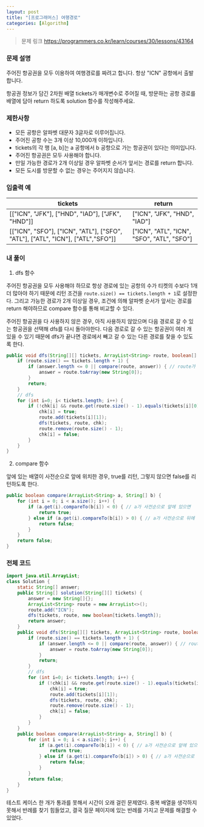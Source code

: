```yaml
---
layout: post
title: "[프로그래머스] 여행경로"
categories: [Algorithm]
---
```


> 문제 링크
> <https://programmers.co.kr/learn/courses/30/lessons/43164>

### 문제 설명

주어진 항공권을 모두 이용하여 여행경로를 짜려고 합니다. 항상 "ICN" 공항에서 출발합니다.

항공권 정보가 담긴 2차원 배열 tickets가 매개변수로 주어질 때, 방문하는 공항 경로를 배열에 담아 return 하도록 solution 함수를 작성해주세요.

### 제한사항

- 모든 공항은 알파벳 대문자 3글자로 이루어집니다.
- 주어진 공항 수는 3개 이상 10,000개 이하입니다.
- tickets의 각 행 [a, b]는 a 공항에서 b 공항으로 가는 항공권이 있다는 의미입니다.
- 주어진 항공권은 모두 사용해야 합니다.
- 만일 가능한 경로가 2개 이상일 경우 알파벳 순서가 앞서는 경로를 return 합니다.
- 모든 도시를 방문할 수 없는 경우는 주어지지 않습니다.

### 입출력 예

|tickets|return|
|-|-|
|[["ICN", "JFK"], ["HND", "IAD"], ["JFK", "HND"]]|["ICN", "JFK", "HND", "IAD"]|
|[["ICN", "SFO"], ["ICN", "ATL"], ["SFO", "ATL"], ["ATL", "ICN"], ["ATL","SFO"]]|["ICN", "ATL", "ICN", "SFO", "ATL", "SFO"]|

### 내 풀이

1) dfs 함수

주어진 항공권을 모두 사용해야 하므로 항상 경로에 있는 공항의 수가 티켓의 수보다 1개 더 많아야 하기 때문에 리턴 조건을 `route.size() == tickets.length + 1`로 설정한다. 그리고 가능한 경로가 2개 이상일 경우, 조건에 의해 알파벳 순서가 앞서는 경로를 return 해야하므로 compare 함수를 통해 비교할 수 있다.

주어진 항공권을 다 사용하지 않은 경우, 아직 사용하지 않았으며 다음 경로로 갈 수 있는 항공권을 선택해 dfs를 다시 돌아야한다. 다음 경로로 갈 수 있는 항공권이 여러 개 있을 수 있기 때문에 dfs가 끝나면 경로에서 빼고 갈 수 있는 다른 경로를 찾을 수 있도록 한다.

```java
public void dfs(String[][] tickets, ArrayList<String> route, boolean[] chk) {
    if (route.size() == tickets.length + 1) {
        if (answer.length <= 0 || compare(route, answer)) { // route가 answer보다 사전순으로 앞에 있으면
            answer = route.toArray(new String[0]);
        }
        return;
    }
    // dfs
    for (int i=0; i< tickets.length; i++) {
        if (!chk[i] && route.get(route.size() - 1).equals(tickets[i][0])) {
            chk[i] = true;
            route.add(tickets[i][1]);
            dfs(tickets, route, chk);
            route.remove(route.size() - 1);
            chk[i] = false;
        }
    }
}
```

2) compare 함수

앞에 있는 배열이 사전순으로 앞에 위치한 경우, true를 리턴, 그렇지 않으면 false를 리턴하도록 한다.

```java
public boolean compare(ArrayList<String> a, String[] b) {
    for (int i = 0; i < a.size(); i++) {
        if (a.get(i).compareTo(b[i]) < 0) { // a가 사전순으로 앞에 있으면
            return true;
        } else if (a.get(i).compareTo(b[i]) > 0) { // a가 사전순으로 뒤에 있으면
            return false;
        }
    }
    return false;
}
```

### 전체 코드
```java
import java.util.ArrayList;
class Solution {
    static String[] answer;
    public String[] solution(String[][] tickets) {
        answer = new String[]{};
        ArrayList<String> route = new ArrayList<>();
        route.add("ICN");
        dfs(tickets, route, new boolean[tickets.length]);
        return answer;
    }
    public void dfs(String[][] tickets, ArrayList<String> route, boolean[] chk) {
        if (route.size() == tickets.length + 1) {
            if (answer.length <= 0 || compare(route, answer)) { // route가 answer보다 사전순으로 앞에 있으면
                answer = route.toArray(new String[0]);
            }
            return;
        }
        // dfs
        for (int i=0; i< tickets.length; i++) {
            if (!chk[i] && route.get(route.size() - 1).equals(tickets[i][0])) {
                chk[i] = true;
                route.add(tickets[i][1]);
                dfs(tickets, route, chk);
                route.remove(route.size() - 1);
                chk[i] = false;
            }
        }
    }
    public boolean compare(ArrayList<String> a, String[] b) {
        for (int i = 0; i < a.size(); i++) {
            if (a.get(i).compareTo(b[i]) < 0) { // a가 사전순으로 앞에 있으면
                return true;
            } else if (a.get(i).compareTo(b[i]) > 0) { // a가 사전순으로 뒤에 있으면
                return false;
            }
        }
        return false;
    }
}

```

테스트 케이스 한 개가 통과를 못해서 시간이 오래 걸린 문제였다. 중복 배열을 생각하지 못해서 반례를 찾기 힘들었고, 결국 질문 페이지에 있는 반례를 가지고 문제를 해결할 수 있었다.